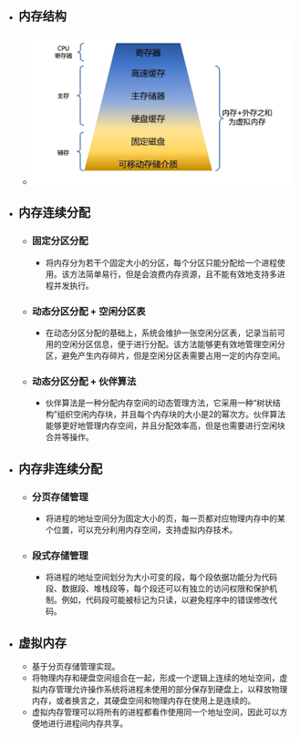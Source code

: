 - ## 内存结构
	- ![计操_内存管理_2.png](../assets/计操_内存管理_2_1676718894614_0.png)
- ## 内存连续分配
	- ### 固定分区分配
		- 将内存分为若干个固定大小的分区，每个分区只能分配给一个进程使用。该方法简单易行，但是会浪费内存资源，且不能有效地支持多进程并发执行。
	- ### 动态分区分配 + 空闲分区表
		- 在动态分区分配的基础上，系统会维护一张空闲分区表，记录当前可用的空闲分区信息，便于进行分配。该方法能够更有效地管理空闲分区，避免产生内存碎片，但是空闲分区表需要占用一定的内存空间。
	- ### 动态分区分配 + 伙伴算法
		- 伙伴算法是一种分配内存空间的动态管理方法，它采用一种“树状结构”组织空闲内存块，并且每个内存块的大小是2的幂次方。伙伴算法能够更好地管理内存空间，并且分配效率高，但是也需要进行空闲块合并等操作。
- ## 内存非连续分配
	- ### 分页存储管理
		- 将进程的地址空间分为固定大小的页，每一页都对应物理内存中的某个位置，可以充分利用内存空间，支持虚拟内存技术。
	- ### 段式存储管理
		- 将进程的地址空间划分为大小可变的段，每个段依据功能分为代码段、数据段、堆栈段等，每个段还可以有独立的访问权限和保护机制。例如，代码段可能被标记为只读，以避免程序中的错误修改代码。
- ## 虚拟内存
	- 基于分页存储管理实现。
	- 将物理内存和硬盘空间组合在一起，形成一个逻辑上连续的地址空间，虚拟内存管理允许操作系统将进程未使用的部分保存到硬盘上，以释放物理内存，或者换言之，其硬盘空间和物理内存在使用上是连续的。
	- 虚拟内存管理可以将所有的进程都看作使用同一个地址空间，因此可以方便地进行进程间内存共享。